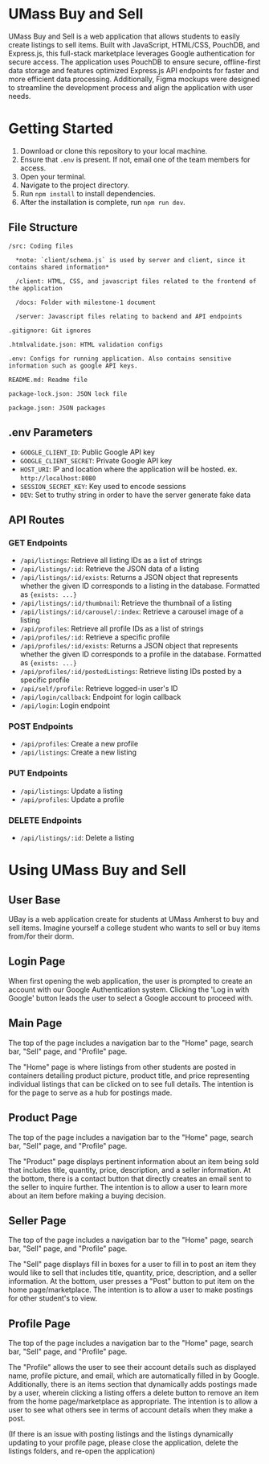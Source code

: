 # UMass Buy and Sell

UMass Buy and Sell is a web application that allows students to easily create listings to sell items. Built with JavaScript, HTML/CSS, PouchDB, and Express.js, this full-stack marketplace leverages Google authentication for secure access. The application uses PouchDB to ensure secure, offline-first data storage and features optimized Express.js API endpoints for faster and more efficient data processing. Additionally, Figma mockups were designed to streamline the development process and align the application with user needs.  


# Getting Started

1. Download or clone this repository to your local machine.
2. Ensure that `.env` is present. If not, email one of the team members for access.
2. Open your terminal.
3. Navigate to the project directory.
4. Run `npm install` to install dependencies.
5. After the installation is complete, run `npm run dev`.
 
## File Structure

    /src: Coding files

      *note: `client/schema.js` is used by server and client, since it contains shared information*

      /client: HTML, CSS, and javascript files related to the frontend of the application

      /docs: Folder with milestone-1 document

      /server: Javascript files relating to backend and API endpoints

    .gitignore: Git ignores

    .htmlvalidate.json: HTML validation configs

    .env: Configs for running application. Also contains sensitive information such as google API keys.

    README.md: Readme file

    package-lock.json: JSON lock file

    package.json: JSON packages
    
## .env Parameters
- `GOOGLE_CLIENT_ID`: Public Google API key
- `GOOGLE_CLIENT_SECRET`: Private Google API key
- `HOST_URI`: IP and location where the application will be hosted. ex. `http://localhost:8080`
- `SESSION_SECRET_KEY`: Key used to encode sessions
- `DEV`: Set to truthy string in order to have the server generate fake data

## API Routes

### GET Endpoints

- `/api/listings`: Retrieve all listing IDs as a list of strings
- `/api/listings/:id`: Retrieve the JSON data of a listing
- `/api/listings/:id/exists`: Returns a JSON object that represents whether the given ID corresponds to a listing in the database. Formatted as `{exists: ...}`
- `/api/listings/:id/thumbnail`: Retrieve the thumbnail of a listing
- `/api/listings/:id/carousel/:index`: Retrieve a carousel image of a listing
- `/api/profiles`: Retrieve all profile IDs as a list of strings
- `/api/profiles/:id`: Retrieve a specific profile
- `/api/profiles/:id/exists`: Returns a JSON object that represents whether the given ID corresponds to a profile in the database. Formatted as `{exists: ...}`
- `/api/profiles/:id/postedListings`: Retrieve listing IDs posted by a specific profile
- `/api/self/profile`: Retrieve logged-in user's ID
- `/api/login/callback`: Endpoint for login callback
- `/api/login`: Login endpoint

### POST Endpoints

- `/api/profiles`: Create a new profile
- `/api/listings`: Create a new listing

### PUT Endpoints

- `/api/listings`: Update a listing
- `/api/profiles`: Update a profile

### DELETE Endpoints

- `/api/listings/:id`: Delete a listing

# Using UMass Buy and Sell

## User Base

UBay is a web application create for students at UMass Amherst to buy and sell items. Imagine yourself a college student who wants to sell or buy items from/for their dorm.

## Login Page

When first opening the web application, the user is prompted to create an account with our Google Authentication system. Clicking the 'Log in with Google' button leads the user to select a Google account to proceed with.

## Main Page

The top of the page includes a navigation bar to the "Home" page, search bar, "Sell" page, and "Profile" page.

The "Home" page is where listings from other students are posted in containers detailing product picture, product title, and price representing individual listings that can be clicked on to see full details. The intention is for the page to serve as a hub for postings made.

## Product Page

The top of the page includes a navigation bar to the "Home" page, search bar, "Sell" page, and "Profile" page.

The "Product" page displays pertinent information about an item being sold that includes title, quantity, price, description, and a seller information. At the bottom, there is a contact button that directly creates an email sent to the seller to inquire further. The intention is to allow a user to learn more about an item before making a buying decision.

## Seller Page

The top of the page includes a navigation bar to the "Home" page, search bar, "Sell" page, and "Profile" page.

The "Sell" page displays fill in boxes for a user to fill in to post an item they would like to sell that includes title, quantity, price, description, and a seller information. At the bottom, user presses a "Post" button to put item on the home page/marketplace. The intention is to allow a user to make postings for other student's to view.

## Profile Page

The top of the page includes a navigation bar to the "Home" page, search bar, "Sell" page, and "Profile" page.

The "Profile" allows the user to see their account details such as displayed name, profile picture, and email, which are automatically filled in by Google. Additionally, there is an items section that dynamically adds postings made by a user, wherein clicking a listing offers a delete button to remove an item from the home page/marketplace as appropriate. The intention is to allow a user to see what others see in terms of account details when they make a post.

(If there is an issue with posting listings and the listings dynamically updating to your profile page, please close the application, delete the listings folders, and re-open the application)
